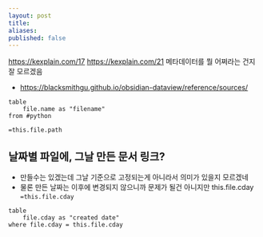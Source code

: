 ```yaml
---
layout: post
title: 
aliases: 
published: false
---
```

https://kexplain.com/17
https://kexplain.com/21
메타데이터를 뭘 어쩌라는 건지 잘 모르겠음

- https://blacksmithgu.github.io/obsidian-dataview/reference/sources/

```dataview
table
	file.name as "filename"
from #python

```

`=this.file.path`


## 날짜별 파일에, 그날 만든 문서 링크?
- 만들수는 있겠는데 그날 기준으로 고정되는게 아니라서 의미가 있을지 모르겠네
- 물론 만든 날짜는 이후에 변경되지 않으니까 문제가 될건 아니지만
this.file.cday
`=this.file.cday`
```dataview
table
	file.cday as "created date"
where file.cday = this.file.cday
```
